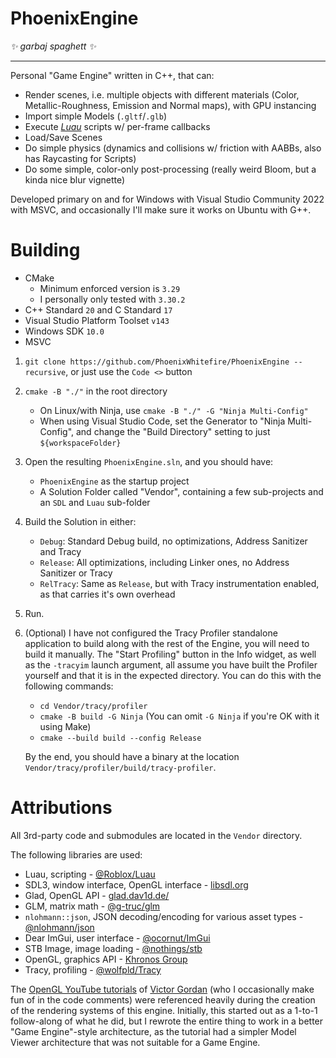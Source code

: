 # PhoenixEngine
*✨ garbaj spaghett ✨*

<hr>

Personal "Game Engine" written in C++, that can:
* Render scenes, i.e. multiple objects with different materials (Color, Metallic-Roughness, Emission and Normal maps), with GPU instancing
* Import simple Models (`.gltf`/`.glb`)
* Execute [*Luau*](https://github.com/luau-lang/luau/) scripts w/ per-frame callbacks
* Load/Save Scenes
* Do simple physics (dynamics and collisions w/ friction with AABBs, also has Raycasting for Scripts)
* Do some simple, color-only post-processing (really weird Bloom, but a kinda nice blur vignette)

Developed primary on and for Windows with Visual Studio Community 2022 with MSVC, and occasionally I'll make sure it works on Ubuntu with G++.

# Building

* CMake
	* Minimum enforced version is `3.29`
	* I personally only tested with `3.30.2`
* C++ Standard `20` and C Standard `17`
* Visual Studio Platform Toolset `v143`
* Windows SDK `10.0`
* MSVC

1. `git clone https://github.com/PhoenixWhitefire/PhoenixEngine --recursive`, or just use the `Code <>` button
2. `cmake -B "./"` in the root directory
    * On Linux/with Ninja, use `cmake -B "./" -G "Ninja Multi-Config"`
    * When using Visual Studio Code, set the Generator to "Ninja Multi-Config", and change the "Build Directory" setting to just `${workspaceFolder}`
    
3. Open the resulting `PhoenixEngine.sln`, and you should have:
	* `PhoenixEngine` as the startup project
	* A Solution Folder called "Vendor", containing a few sub-projects and an `SDL` and `Luau` sub-folder
4. Build the Solution in either:
	* `Debug`: Standard Debug build, no optimizations, Address Sanitizer and Tracy
	* `Release`: All optimizations, including Linker ones, no Address Sanitizer or Tracy
	* `RelTracy`: Same as `Release`, but with Tracy instrumentation enabled, as that carries it's own overhead
6. Run.
7. (Optional) I have not configured the Tracy Profiler standalone application to build along with the rest of the Engine, you will need to build it manually. The "Start Profiling" button in the Info widget, as well as the `-tracyim` launch argument, all assume you have built the Profiler yourself and that it is in the expected directory. You can do this with the following commands:
    * `cd Vendor/tracy/profiler`
    * `cmake -B build -G Ninja` (You can omit `-G Ninja` if you're OK with it using Make)
    * `cmake --build build --config Release`
    
    By the end, you should have a binary at the location `Vendor/tracy/profiler/build/tracy-profiler`.

# Attributions

All 3rd-party code and submodules are located in the `Vendor` directory.

The following libraries are used:

* Luau, scripting - [@Roblox/Luau](https://github.com/Roblox/Luau/)
* SDL3, window interface, OpenGL interface - [libsdl.org](https://libsdl.org/)
* Glad, OpenGL API - [glad.dav1d.de/](https://glad.dav1d.de/)
* GLM, matrix math - [@g-truc/glm](https://github.com/g-truc/glm/)
* `nlohmann::json`, JSON decoding/encoding for various asset types - [@nlohmann/json](https://github.com/nlohmann/json/)
* Dear ImGui, user interface - [@ocornut/ImGui](https://github.com/ocornut/imgui/)
* STB Image, image loading - [@nothings/stb](https://github.com/nothings/stb)
* OpenGL, graphics API - [Khronos Group](https://khronos.org/)
* Tracy, profiling - [@wolfpld/Tracy](https://github.com/wolfpld/tracy)

The [OpenGL YouTube tutorials](https://youtube.com/watch?v=XpBGwZNyUh0&list=PLPaoO-vpZnumdcb4tZc4x5Q-v7CkrQ6M-) of [Victor Gordan](https://github.com/VictorGordan/) (who I occasionally make fun of in the code comments) were referenced heavily during the creation of the rendering systems of this engine.
Initially, this started out as a 1-to-1 follow-along of what he did, but I rewrote the entire thing to work in a better "Game Engine"-style architecture, as the tutorial had a simpler Model Viewer architecture that was not suitable for a Game Engine.
